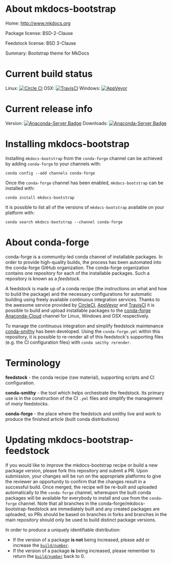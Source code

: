 About mkdocs-bootstrap
======================

Home: http://www.mkdocs.org

Package license: BSD-2-Clause

Feedstock license: BSD 3-Clause

Summary: Bootstrap theme for MkDocs



Current build status
====================

Linux: [![Circle CI](https://circleci.com/gh/conda-forge/mkdocs-bootstrap-feedstock.svg?style=shield)](https://circleci.com/gh/conda-forge/mkdocs-bootstrap-feedstock)
OSX: [![TravisCI](https://travis-ci.org/conda-forge/mkdocs-bootstrap-feedstock.svg?branch=master)](https://travis-ci.org/conda-forge/mkdocs-bootstrap-feedstock)
Windows: [![AppVeyor](https://ci.appveyor.com/api/projects/status/github/conda-forge/mkdocs-bootstrap-feedstock?svg=True)](https://ci.appveyor.com/project/conda-forge/mkdocs-bootstrap-feedstock/branch/master)

Current release info
====================
Version: [![Anaconda-Server Badge](https://anaconda.org/conda-forge/mkdocs-bootstrap/badges/version.svg)](https://anaconda.org/conda-forge/mkdocs-bootstrap)
Downloads: [![Anaconda-Server Badge](https://anaconda.org/conda-forge/mkdocs-bootstrap/badges/downloads.svg)](https://anaconda.org/conda-forge/mkdocs-bootstrap)

Installing mkdocs-bootstrap
===========================

Installing `mkdocs-bootstrap` from the `conda-forge` channel can be achieved by adding `conda-forge` to your channels with:

```
conda config --add channels conda-forge
```

Once the `conda-forge` channel has been enabled, `mkdocs-bootstrap` can be installed with:

```
conda install mkdocs-bootstrap
```

It is possible to list all of the versions of `mkdocs-bootstrap` available on your platform with:

```
conda search mkdocs-bootstrap --channel conda-forge
```


About conda-forge
=================

conda-forge is a community-led conda channel of installable packages.
In order to provide high-quality builds, the process has been automated into the
conda-forge GitHub organization. The conda-forge organization contains one repository
for each of the installable packages. Such a repository is known as a *feedstock*.

A feedstock is made up of a conda recipe (the instructions on what and how to build
the package) and the necessary configurations for automatic building using freely
available continuous integration services. Thanks to the awesome service provided by
[CircleCI](https://circleci.com/), [AppVeyor](http://www.appveyor.com/)
and [TravisCI](https://travis-ci.org/) it is possible to build and upload installable
packages to the [conda-forge](https://anaconda.org/conda-forge)
[Anaconda-Cloud](http://docs.anaconda.org/) channel for Linux, Windows and OSX respectively.

To manage the continuous integration and simplify feedstock maintenance
[conda-smithy](http://github.com/conda-forge/conda-smithy) has been developed.
Using the ``conda-forge.yml`` within this repository, it is possible to re-render all of
this feedstock's supporting files (e.g. the CI configuration files) with ``conda smithy rerender``.


Terminology
===========

**feedstock** - the conda recipe (raw material), supporting scripts and CI configuration.

**conda-smithy** - the tool which helps orchestrate the feedstock.
                   Its primary use is in the construction of the CI ``.yml`` files
                   and simplify the management of *many* feedstocks.

**conda-forge** - the place where the feedstock and smithy live and work to
                  produce the finished article (built conda distributions)


Updating mkdocs-bootstrap-feedstock
===================================

If you would like to improve the mkdocs-bootstrap recipe or build a new
package version, please fork this repository and submit a PR. Upon submission,
your changes will be run on the appropriate platforms to give the reviewer an
opportunity to confirm that the changes result in a successful build. Once
merged, the recipe will be re-built and uploaded automatically to the
`conda-forge` channel, whereupon the built conda packages will be available for
everybody to install and use from the `conda-forge` channel.
Note that all branches in the conda-forge/mkdocs-bootstrap-feedstock are
immediately built and any created packages are uploaded, so PRs should be based
on branches in forks and branches in the main repository should only be used to
build distinct package versions.

In order to produce a uniquely identifiable distribution:
 * If the version of a package **is not** being increased, please add or increase
   the [``build/number``](http://conda.pydata.org/docs/building/meta-yaml.html#build-number-and-string).
 * If the version of a package **is** being increased, please remember to return
   the [``build/number``](http://conda.pydata.org/docs/building/meta-yaml.html#build-number-and-string)
   back to 0.
